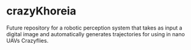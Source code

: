 # crazyKhoreia
Future repository for a robotic perception system that takes as input a digital image and automatically generates trajectories for using in nano UAVs Crazyflies. 
